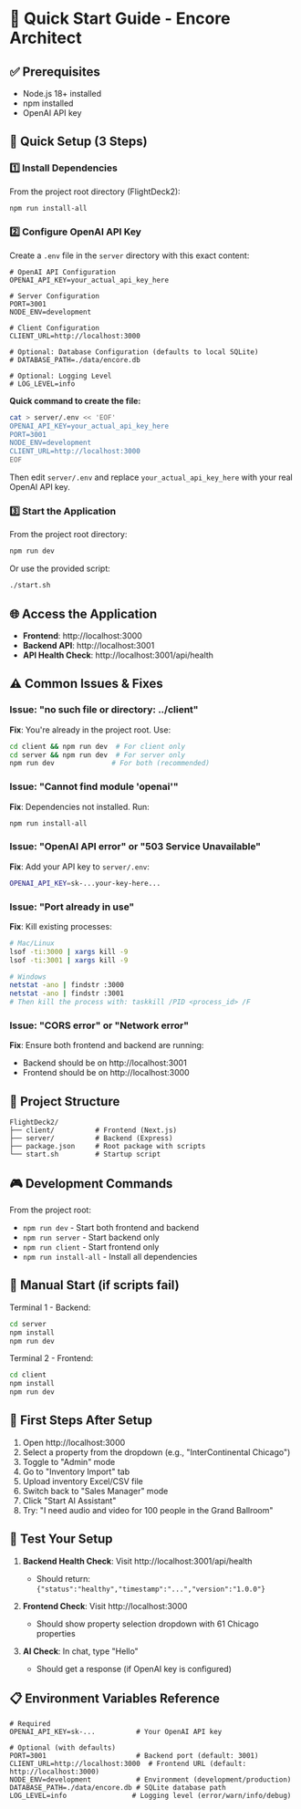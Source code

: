 # 🚀 Quick Start Guide - Encore Architect

## ✅ Prerequisites
- Node.js 18+ installed
- npm installed
- OpenAI API key

## 🎯 Quick Setup (3 Steps)

### 1️⃣ Install Dependencies
From the project root directory (FlightDeck2):
```bash
npm run install-all
```

### 2️⃣ Configure OpenAI API Key
Create a `.env` file in the `server` directory with this exact content:
```env
# OpenAI API Configuration
OPENAI_API_KEY=your_actual_api_key_here

# Server Configuration
PORT=3001
NODE_ENV=development

# Client Configuration
CLIENT_URL=http://localhost:3000

# Optional: Database Configuration (defaults to local SQLite)
# DATABASE_PATH=./data/encore.db

# Optional: Logging Level
# LOG_LEVEL=info
```

**Quick command to create the file:**
```bash
cat > server/.env << 'EOF'
OPENAI_API_KEY=your_actual_api_key_here
PORT=3001
NODE_ENV=development
CLIENT_URL=http://localhost:3000
EOF
```

Then edit `server/.env` and replace `your_actual_api_key_here` with your real OpenAI API key.

### 3️⃣ Start the Application
From the project root directory:
```bash
npm run dev
```

Or use the provided script:
```bash
./start.sh
```

## 🌐 Access the Application
- **Frontend**: http://localhost:3000
- **Backend API**: http://localhost:3001
- **API Health Check**: http://localhost:3001/api/health

## ⚠️ Common Issues & Fixes

### Issue: "no such file or directory: ../client"
**Fix**: You're already in the project root. Use:
```bash
cd client && npm run dev  # For client only
cd server && npm run dev  # For server only
npm run dev              # For both (recommended)
```

### Issue: "Cannot find module 'openai'"
**Fix**: Dependencies not installed. Run:
```bash
npm run install-all
```

### Issue: "OpenAI API error" or "503 Service Unavailable"
**Fix**: Add your API key to `server/.env`:
```bash
OPENAI_API_KEY=sk-...your-key-here...
```

### Issue: "Port already in use"
**Fix**: Kill existing processes:
```bash
# Mac/Linux
lsof -ti:3000 | xargs kill -9
lsof -ti:3001 | xargs kill -9

# Windows
netstat -ano | findstr :3000
netstat -ano | findstr :3001
# Then kill the process with: taskkill /PID <process_id> /F
```

### Issue: "CORS error" or "Network error"
**Fix**: Ensure both frontend and backend are running:
- Backend should be on http://localhost:3001
- Frontend should be on http://localhost:3000

## 📁 Project Structure
```
FlightDeck2/
├── client/          # Frontend (Next.js)
├── server/          # Backend (Express)
├── package.json     # Root package with scripts
└── start.sh         # Startup script
```

## 🎮 Development Commands
From the project root:
- `npm run dev` - Start both frontend and backend
- `npm run server` - Start backend only
- `npm run client` - Start frontend only
- `npm run install-all` - Install all dependencies

## 🔧 Manual Start (if scripts fail)
Terminal 1 - Backend:
```bash
cd server
npm install
npm run dev
```

Terminal 2 - Frontend:
```bash
cd client
npm install
npm run dev
```

## 📝 First Steps After Setup
1. Open http://localhost:3000
2. Select a property from the dropdown (e.g., "InterContinental Chicago")
3. Toggle to "Admin" mode
4. Go to "Inventory Import" tab
5. Upload inventory Excel/CSV file
6. Switch back to "Sales Manager" mode
7. Click "Start AI Assistant"
8. Try: "I need audio and video for 100 people in the Grand Ballroom"

## 🧪 Test Your Setup
1. **Backend Health Check**: Visit http://localhost:3001/api/health
   - Should return: `{"status":"healthy","timestamp":"...","version":"1.0.0"}`

2. **Frontend Check**: Visit http://localhost:3000
   - Should show property selection dropdown with 61 Chicago properties

3. **AI Check**: In chat, type "Hello"
   - Should get a response (if OpenAI key is configured)

## 📋 Environment Variables Reference
```env
# Required
OPENAI_API_KEY=sk-...          # Your OpenAI API key

# Optional (with defaults)
PORT=3001                      # Backend port (default: 3001)
CLIENT_URL=http://localhost:3000  # Frontend URL (default: http://localhost:3000)
NODE_ENV=development           # Environment (development/production)
DATABASE_PATH=./data/encore.db # SQLite database path
LOG_LEVEL=info                # Logging level (error/warn/info/debug)
``` 